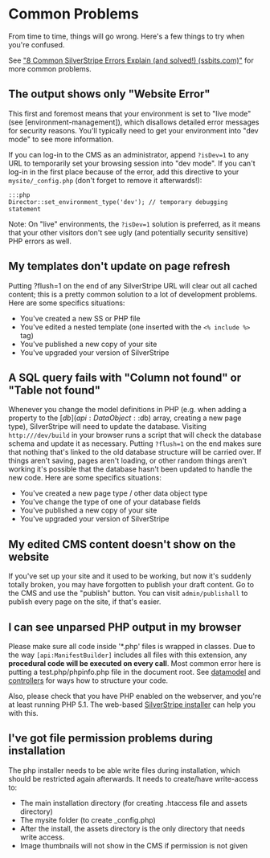 # Common Problems

From time to time, things will go wrong.  Here's a few things to try when you're confused.

See ["8 Common SilverStripe Errors Explain (and solved!) (ssbits.com)"](http://www.leftandmain.com/silverstripe-tips/2010/09/08/8-common-silverstripe-errors-explained-and-solved/) for more common problems.

## The output shows only "Website Error"

This first and foremost means that your environment is set to "live mode" (see [environment-management]), which disallows detailed error messages for security reasons. You'll typically need to get your environment into "dev mode" to see more information.

If you can log-in to the CMS as an administrator, append `?isDev=1` to any URL to temporarily set your browsing session into "dev mode". If you can't log-in in the first place because of the error, add this directive to your `mysite/_config.php` (don't forget to remove it afterwards!):

	:::php
	Director::set_environment_type('dev'); // temporary debugging statement

Note: On "live" environments, the `?isDev=1` solution is preferred, as it means that your other visitors don't see ugly
(and potentially security sensitive) PHP errors as well.

## My templates don't update on page refresh

Putting ?flush=1 on the end of any SilverStripe URL will clear out all cached content; this is a pretty common solution
to a lot of development problems.  Here are some specifics situations:

*  You've created a new SS or PHP file
*  You've edited a nested template (one inserted with the `<% include %>` tag)
*  You've published a new copy of your site
*  You've upgraded your version of SilverStripe

## A SQL query fails with "Column not found" or "Table not found"

Whenever you change the model definitions in PHP (e.g. when adding a property to the [$db](api:DataObject::$db) array,
creating a new page type), SilverStripe will need to update the database. Visiting `http://`<my-domain>`/dev/build` in
your browser runs a script that will check the database schema and update it as necessary.  Putting `?flush=1` on the
end makes sure that nothing that's linked to the old database structure will be carried over.  If things aren't saving,
pages aren't loading, or other random things aren't working it's possible that the database hasn't been updated to
handle the new code.  Here are some specifics situations:

*  You've created a new page type / other data object type
*  You've change the type of one of your database fields
*  You've published a new copy of your site
*  You've upgraded your version of SilverStripe

## My edited CMS content doesn't show on the website

If you've set up your site and it used to be working, but now it's suddenly totally broken, you may have forgotten to
publish your draft content.  Go to the CMS and use the "publish" button.  You can visit `admin/publishall` to publish
every page on the site, if that's easier.

## I can see unparsed PHP output in my browser

Please make sure all code inside '*.php' files is wrapped in classes. Due to the way `[api:ManifestBuilder]`
includes all files with this extension, any **procedural code will be executed on every call**. Most common error here
is putting a test.php/phpinfo.php file in the document root. See [datamodel](/topics/datamodel) and [controllers](/topics/controller)
for ways how to structure your code.

Also, please check that you have PHP enabled on the webserver, and you're at least running PHP 5.1.
The web-based [SilverStripe installer](/installation) can help you with this.

## I've got file permission problems during installation

The php installer needs to be able write files during installation, which should be restricted again afterwards. It
needs to create/have write-access to:

 * The main installation directory (for creating .htaccess file and assets directory)
 * The mysite folder (to create _config.php)
 * After the install, the assets directory is the only directory that needs write access.
 * Image thumbnails will not show in the CMS if permission is not given 